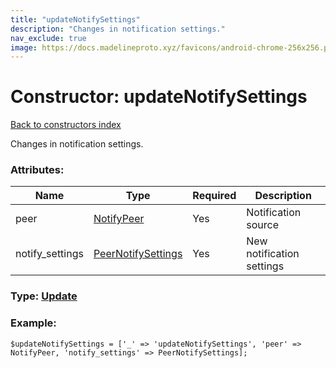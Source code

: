 ```yaml
---
title: "updateNotifySettings"
description: "Changes in notification settings."
nav_exclude: true
image: https://docs.madelineproto.xyz/favicons/android-chrome-256x256.png
---
```

# Constructor: updateNotifySettings  
[Back to constructors index](/API_docs/constructors/index.html)



Changes in notification settings.

### Attributes:

| Name     |    Type       | Required | Description |
|----------|---------------|----------|-------------|
|peer|[NotifyPeer](/API_docs/types/NotifyPeer.html) | Yes|Notification source|
|notify\_settings|[PeerNotifySettings](/API_docs/types/PeerNotifySettings.html) | Yes|New notification settings|



### Type: [Update](/API_docs/types/Update.html)


### Example:

```
$updateNotifySettings = ['_' => 'updateNotifySettings', 'peer' => NotifyPeer, 'notify_settings' => PeerNotifySettings];
```  
